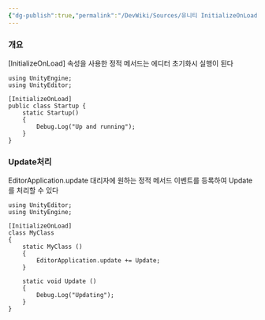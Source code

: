 ```yaml
---
{"dg-publish":true,"permalink":"/DevWiki/Sources/유니티 InitializeOnLoad 속성/","noteIcon":"","created":"2024-09-18T17:56:38.000+09:00","updated":"2025-07-19T22:58:36.000+09:00"}
---
```


### 개요
[InitializeOnLoad] 속성을 사용한 정적 메서드는 에디터 초기화시 실행이 된다
```
using UnityEngine;
using UnityEditor;

[InitializeOnLoad]
public class Startup {
    static Startup()
    {
        Debug.Log("Up and running");
    }
}
```
### Update처리
EditorApplication.update 대리자에 원하는 정적 메서드 이벤트를 등록하여 Update를 처리할 수 있다

```
using UnityEditor;
using UnityEngine;

[InitializeOnLoad]
class MyClass
{
    static MyClass ()
    {
        EditorApplication.update += Update;
    }

    static void Update ()
    {
        Debug.Log("Updating");
    }
}

```
